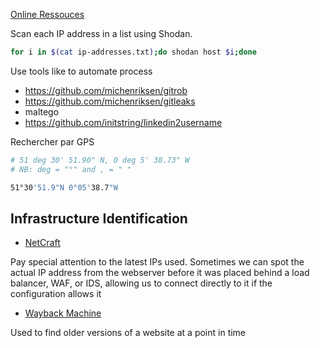 [Online Ressouces](./Online%20Ressouces.md)

Scan each IP address in a list using Shodan.

```sh
for i in $(cat ip-addresses.txt);do shodan host $i;done
```

Use tools like to automate process
- https://github.com/michenriksen/gitrob
- https://github.com/michenriksen/gitleaks
- maltego
- https://github.com/initstring/linkedin2username


Rechercher par GPS

```sh
# 51 deg 30' 51.90" N, 0 deg 5' 38.73" W
# NB: deg = "°" and , = " "

51°30'51.9"N 0°05'38.7"W
```

## Infrastructure Identification

- [NetCraft](https://sitereport.netcraft.com/)

Pay special attention to the latest IPs used. Sometimes we can spot the actual IP address from the webserver before it was placed behind a load balancer, WAF, or IDS, allowing us to connect directly to it if the configuration allows it

- [Wayback Machine](http://web.archive.org/)

Used to find older versions of a website at a point in time
